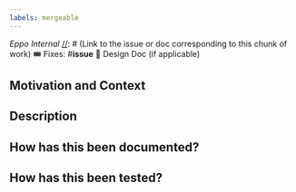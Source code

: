 ```yaml
---
labels: mergeable
---
```

_Eppo Internal_
[//]: #  (Link to the issue or doc corresponding to this chunk of work)
🎟️ Fixes: #__issue__
📜 Design Doc (if applicable)

## Motivation and Context
[//]: #  (Why is this change required? What problem does it solve?)

## Description
[//]: # (Describe your changes in detail)

## How has this been documented?
[//]: # (Please describe how you documented the developer impact of your changes; link to PRs or issues)

## How has this been tested?
[//]: # (Please describe in detail how you tested your changes)


[//]: # (OPTIONAL)
[//]: # (Add one or multiple labels: enhancement, refactoring, bugfix)
